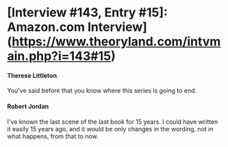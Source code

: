 # [Interview #143, Entry #15]: Amazon.com Interview](https://www.theoryland.com/intvmain.php?i=143#15)

#### Therese Littleton

You've said before that you know where this series is going to end.

#### Robert Jordan

I've known the last scene of the last book for 15 years. I could have written it easily 15 years ago, and it would be only changes in the wording, not in what happens, from that to now.

